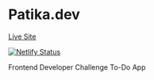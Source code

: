# Patika.dev 

[Live Site](https://patikadev-todo.netlify.app/) 

[![Netlify Status](https://api.netlify.com/api/v1/badges/b44a5894-c0c3-4cf3-9b2b-3c7f765097a4/deploy-status)](https://app.netlify.com/sites/patikadev-todo/deploys)

Frontend Developer Challenge To-Do App

